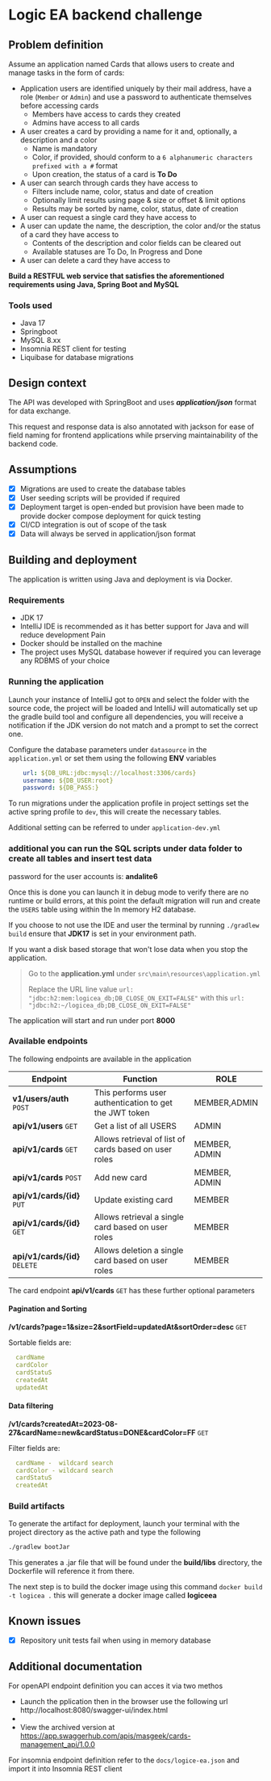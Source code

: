 # Logic EA backend challenge

## Problem definition
Assume an application named Cards that allows users to create and manage tasks in the form of cards:

- Application users are identified uniquely by their mail address, have a role (`Member` or `Admin`) and use a password to authenticate themselves before accessing cards
    - Members have access to cards they created
    - Admins have access to all cards
- A user creates a card by providing a name for it and, optionally, a description and a color
    - Name is mandatory
    - Color, if provided, should conform to a `6 alphanumeric characters prefixed with a #` format
    - Upon creation, the status of a card is **To Do**
- A user can search through cards they have access to
    - Filters include name, color, status and date of creation
    - Optionally limit results using page & size or offset & limit options
    - Results may be sorted by name, color, status, date of creation
- A user can request a single card they have access to
- A user can update the name, the description, the color and/or the status of a card they have access to
    - Contents of the description and color fields can be cleared out
    - Available statuses are To Do, In Progress and Done
- A user can delete a card they have access to

**Build a RESTFUL web service that satisfies the aforementioned requirements using Java, Spring Boot and MySQL**
### Tools used
- Java 17
- Springboot
- MySQL 8.xx
- Insomnia REST client for testing
- Liquibase for database migrations


## Design context

The API was developed with SpringBoot and uses  ***application/json*** format for data exchange.

This request and response data is also annotated with jackson for ease of field naming for frontend applications while prserving maintainability of the backend code.


## Assumptions

- [x] Migrations are used to create the database tables
- [x] User seeding scripts will be provided if required
- [x] Deployment target is open-ended but provision have been made to provide docker compose deployment for quick testing
- [x] CI/CD integration is out of scope of the task
- [x] Data will always be served in application/json format

## Building and deployment

The application is written using Java and deployment is via Docker.

### Requirements

- JDK 17
- IntelliJ IDE is recommended as it has better support for Java and will reduce development Pain
- Docker should be installed on the machine
- The project uses MySQL database however if required you can leverage any RDBMS of your choice

### Running the application

Launch your instance of IntelliJ got to `OPEN` and select the folder with the source code, the project will be loaded and IntelliJ will automatically set up the gradle build tool and configure all dependencies, you will receive a notification if the JDK version do not match and a prompt to set the correct one.

Configure the database parameters under `datasource` in the ``application.yml`` or set them using the following **ENV** variables
```yaml
    url: ${DB_URL:jdbc:mysql://localhost:3306/cards}
    username: ${DB_USER:root}
    password: ${DB_PASS:}
```

To run migrations under the application profile in project settings set the active spring profile to ``dev``, this will create the necessary tables.

Additional setting can be referred to under ``application-dev.yml``

### additional you can run the SQL scripts under data folder to create all tables and insert test data

password for the user accounts is: **andalite6**

Once this is done you can launch it in debug mode to verify there are no runtime or build errors, at this point the default migration will run and create the `USERS` table using within the In memory H2 database.

If you choose to not use the IDE and user the terminal by running `./gradlew build` ensure that **JDK17** is set in your environment path.


If you want a disk based storage that won't lose data when you stop the application.

>Go to the **application.yml** under `src\main\resources\application.yml` 
> 
> Replace the URL line value `url: "jdbc:h2:mem:logicea_db;DB_CLOSE_ON_EXIT=FALSE"` with this `url: "jdbc:h2:~/logicea_db;DB_CLOSE_ON_EXIT=FALSE"`

The application will start and run under port  **8000**

### Available endpoints

The following endpoints are available in the application

| Endpoint                       | Function                                               | ROLE          |
|--------------------------------|--------------------------------------------------------|---------------|
| **v1/users/auth** `POST`       | This performs user authentication to get the JWT token | MEMBER,ADMIN  |
| **api/v1/users** `GET`         | Get a list of all USERS                                | ADMIN         |
| **api/v1/cards** `GET`         | Allows retrieval of list of cards based on user roles  | MEMBER, ADMIN |
| **api/v1/cards** `POST`        | Add new card                                           | MEMBER, ADMIN |
| **api/v1/cards/{id}** `PUT`    | Update existing card                                   | MEMBER        |
| **api/v1/cards/{id}** `GET`    | Allows retrieval a single  card based on user roles    | MEMBER        |
| **api/v1/cards/{id}** `DELETE` | Allows deletion a single  card based on user roles     | MEMBER        |

The card endpoint **api/v1/cards** `GET` has these further optional parameters

#### Pagination and Sorting

**/v1/cards?page=1&size=2&sortField=updatedAt&sortOrder=desc** `GET`

Sortable fields are:

``` yaml
  cardName
  cardColor
  cardStatuS
  createdAt
  updatedAt
```

#### Data filtering

**/v1/cards?createdAt=2023-08-27&cardName=new&cardStatus=DONE&cardColor=FF** `GET`

Filter fields are:

``` yaml
  cardName -  wildcard search
  cardColor - wildcard search
  cardStatuS
  createdAt
```

### Build artifacts

To generate the artifact for deployment, launch your terminal with the project directory as the active path and type the following

```bash
./gradlew bootJar
```
This generates a .jar file that will be found under the **build/libs** directory, the Dockerfile will reference it from there.

The next step is to build the docker image  using this command `docker build -t logicea .` this will generate a docker image called **logiceea**


## Known issues

- [x] Repository unit tests fail when using in memory database

## Additional documentation

For openAPI endpoint definition you can acces it via two methos

- Launch the pplication then in the browser use the following url http://localhost:8080/swagger-ui/index.html
- 
- View the archived version at https://app.swaggerhub.com/apis/masgeek/cards-management_api/1.0.0

For insomnia endpoint definition refer to the ``docs/logice-ea.json`` and import it into Insomnia REST client


